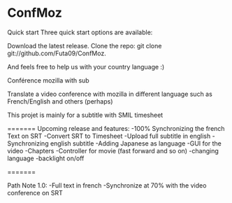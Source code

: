 ConfMoz
=======

Quick start
Three quick start options are available:

Download the latest release.
Clone the repo: git clone git://github.com/Futa09/ConfMoz.

And feels free to help us with your country language :)

Conférence mozilla with sub

Translate a video conference with mozilla in different language such as French/English and others (perhaps)

This projet is mainly for a subtitle with SMIL timesheet

=======
Upcoming release and features:
-100% Synchronizing the french Text on SRT
-Convert SRT to Timesheet
-Upload full subtitle in english
-Synchronizing english subtitle
-Adding Japanese as language
-GUI for the video
-Chapters
-Controller for movie (fast forward and so on)
-changing language
-backlight on/off

=======

Path Note 1.0:
-Full text in french
-Synchronize at 70% with the video conference on SRT

